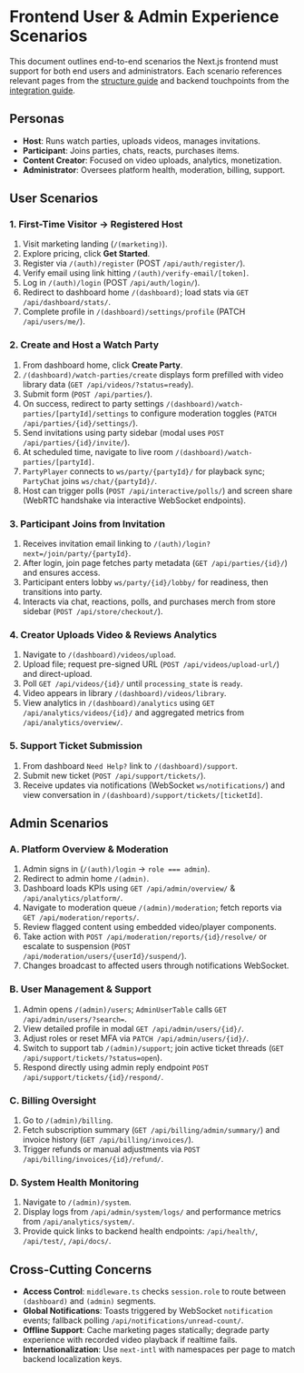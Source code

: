 # Frontend User & Admin Experience Scenarios

This document outlines end-to-end scenarios the Next.js frontend must support for both end users and administrators. Each scenario references relevant pages from the [structure guide](./nextjs-pages-and-components.md) and backend touchpoints from the [integration guide](./api-integration-guide.md).

## Personas

- **Host**: Runs watch parties, uploads videos, manages invitations.
- **Participant**: Joins parties, chats, reacts, purchases items.
- **Content Creator**: Focused on video uploads, analytics, monetization.
- **Administrator**: Oversees platform health, moderation, billing, support.

## User Scenarios

### 1. First-Time Visitor → Registered Host
1. Visit marketing landing (`/(marketing)`).
2. Explore pricing, click **Get Started**.
3. Register via `/(auth)/register` (POST `/api/auth/register/`).
4. Verify email using link hitting `/(auth)/verify-email/[token]`.
5. Log in `/(auth)/login` (POST `/api/auth/login/`).
6. Redirect to dashboard home `/(dashboard)`; load stats via `GET /api/dashboard/stats/`.
7. Complete profile in `/(dashboard)/settings/profile` (PATCH `/api/users/me/`).

### 2. Create and Host a Watch Party
1. From dashboard home, click **Create Party**.
2. `/(dashboard)/watch-parties/create` displays form prefilled with video library data (`GET /api/videos/?status=ready`).
3. Submit form (`POST /api/parties/`).
4. On success, redirect to party settings `/(dashboard)/watch-parties/[partyId]/settings` to configure moderation toggles (`PATCH /api/parties/{id}/settings/`).
5. Send invitations using party sidebar (modal uses `POST /api/parties/{id}/invite/`).
6. At scheduled time, navigate to live room `/(dashboard)/watch-parties/[partyId]`.
7. `PartyPlayer` connects to `ws/party/{partyId}/` for playback sync; `PartyChat` joins `ws/chat/{partyId}/`.
8. Host can trigger polls (`POST /api/interactive/polls/`) and screen share (WebRTC handshake via interactive WebSocket endpoints).

### 3. Participant Joins from Invitation
1. Receives invitation email linking to `/(auth)/login?next=/join/party/{partyId}`.
2. After login, join page fetches party metadata (`GET /api/parties/{id}/`) and ensures access.
3. Participant enters lobby `ws/party/{id}/lobby/` for readiness, then transitions into party.
4. Interacts via chat, reactions, polls, and purchases merch from store sidebar (`POST /api/store/checkout/`).

### 4. Creator Uploads Video & Reviews Analytics
1. Navigate to `/(dashboard)/videos/upload`.
2. Upload file; request pre-signed URL (`POST /api/videos/upload-url/`) and direct-upload.
3. Poll `GET /api/videos/{id}/` until `processing_state` is `ready`.
4. Video appears in library `/(dashboard)/videos/library`.
5. View analytics in `/(dashboard)/analytics` using `GET /api/analytics/videos/{id}/` and aggregated metrics from `/api/analytics/overview/`.

### 5. Support Ticket Submission
1. From dashboard `Need Help?` link to `/(dashboard)/support`.
2. Submit new ticket (`POST /api/support/tickets/`).
3. Receive updates via notifications (WebSocket `ws/notifications/`) and view conversation in `/(dashboard)/support/tickets/[ticketId]`.

## Admin Scenarios

### A. Platform Overview & Moderation
1. Admin signs in (`/(auth)/login` → `role === admin`).
2. Redirect to admin home `/(admin)`.
3. Dashboard loads KPIs using `GET /api/admin/overview/` & `/api/analytics/platform/`.
4. Navigate to moderation queue `/(admin)/moderation`; fetch reports via `GET /api/moderation/reports/`.
5. Review flagged content using embedded video/player components.
6. Take action with `POST /api/moderation/reports/{id}/resolve/` or escalate to suspension (`POST /api/moderation/users/{userId}/suspend/`).
7. Changes broadcast to affected users through notifications WebSocket.

### B. User Management & Support
1. Admin opens `/(admin)/users`; `AdminUserTable` calls `GET /api/admin/users/?search=`.
2. View detailed profile in modal `GET /api/admin/users/{id}/`.
3. Adjust roles or reset MFA via `PATCH /api/admin/users/{id}/`.
4. Switch to support tab `/(admin)/support`; join active ticket threads (`GET /api/support/tickets/?status=open`).
5. Respond directly using admin reply endpoint `POST /api/support/tickets/{id}/respond/`.

### C. Billing Oversight
1. Go to `/(admin)/billing`.
2. Fetch subscription summary (`GET /api/billing/admin/summary/`) and invoice history (`GET /api/billing/invoices/`).
3. Trigger refunds or manual adjustments via `POST /api/billing/invoices/{id}/refund/`.

### D. System Health Monitoring
1. Navigate to `/(admin)/system`.
2. Display logs from `/api/admin/system/logs/` and performance metrics from `/api/analytics/system/`.
3. Provide quick links to backend health endpoints: `/api/health/`, `/api/test/`, `/api/docs/`.

## Cross-Cutting Concerns

- **Access Control**: `middleware.ts` checks `session.role` to route between `(dashboard)` and `(admin)` segments.
- **Global Notifications**: Toasts triggered by WebSocket `notification` events; fallback polling `/api/notifications/unread-count/`.
- **Offline Support**: Cache marketing pages statically; degrade party experience with recorded video playback if realtime fails.
- **Internationalization**: Use `next-intl` with namespaces per page to match backend localization keys.

